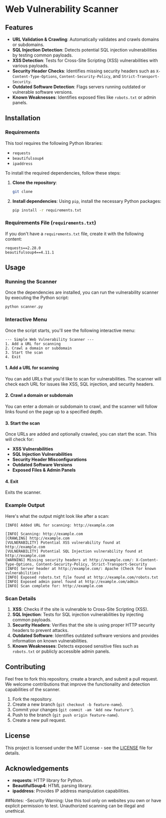 
# Web Vulnerability Scanner



## Features

- **URL Validation & Crawling**: Automatically validates and crawls domains or subdomains.
- **SQL Injection Detection**: Detects potential SQL injection vulnerabilities by testing common payloads.
- **XSS Detection**: Tests for Cross-Site Scripting (XSS) vulnerabilities with various payloads.
- **Security Header Checks**: Identifies missing security headers such as `X-Content-Type-Options`, `Content-Security-Policy`, and `Strict-Transport-Security`.
- **Outdated Software Detection**: Flags servers running outdated or vulnerable software versions.
- **Known Weaknesses**: Identifies exposed files like `robots.txt` or admin panels.
  
## Installation

### Requirements

This tool requires the following Python libraries:
- `requests`
- `beautifulsoup4`
- `ipaddress`

To install the required dependencies, follow these steps:

1. **Clone the repository**:
    ```bash
    git clone 
    ```

2. **Install dependencies**:
    Using `pip`, install the necessary Python packages:
    ```bash
    pip install -r requirements.txt
    ```

### Requirements File (`requirements.txt`)

If you don't have a `requirements.txt` file, create it with the following content:

```
requests==2.28.0
beautifulsoup4==4.11.1
```

## Usage

### Running the Scanner

Once the dependencies are installed, you can run the vulnerability scanner by executing the Python script:

```bash
python scanner.py
```

### Interactive Menu

Once the script starts, you'll see the following interactive menu:

```
--- Simple Web Vulnerability Scanner ---
1. Add a URL for scanning
2. Crawl a domain or subdomain
3. Start the scan
4. Exit
```

#### 1. **Add a URL for scanning**

You can add URLs that you'd like to scan for vulnerabilities. The scanner will check each URL for issues like XSS, SQL injection, and security headers.

#### 2. **Crawl a domain or subdomain**

You can enter a domain or subdomain to crawl, and the scanner will follow links found on the page up to a specified depth.

#### 3. **Start the scan**

Once URLs are added and optionally crawled, you can start the scan. This will check for:
- **XSS Vulnerabilities**
- **SQL Injection Vulnerabilities**
- **Security Header Misconfigurations**
- **Outdated Software Versions**
- **Exposed Files & Admin Panels**

#### 4. **Exit**

Exits the scanner.

### Example Output

Here's what the output might look like after a scan:

```plaintext
[INFO] Added URL for scanning: http://example.com

[INFO] Scanning: http://example.com
[CRAWLING] http://example.com
[VULNERABILITY] Potential XSS vulnerability found at http://example.com
[VULNERABILITY] Potential SQL Injection vulnerability found at http://example.com
[WARNING] Missing security headers at http://example.com/: X-Content-Type-Options, Content-Security-Policy, Strict-Transport-Security
[INFO] Server header at http://example.com/: Apache (Check for known vulnerabilities)
[INFO] Exposed robots.txt file found at http://example.com/robots.txt
[INFO] Exposed admin panel found at http://example.com/admin
[INFO] Scan complete for: http://example.com
```

### Scan Details

1. **XSS**: Checks if the site is vulnerable to Cross-Site Scripting (XSS).
2. **SQL Injection**: Tests for SQL injection vulnerabilities by injecting common payloads.
3. **Security Headers**: Verifies that the site is using proper HTTP security headers to prevent attacks.
4. **Outdated Software**: Identifies outdated software versions and provides information on known vulnerabilities.
5. **Known Weaknesses**: Detects exposed sensitive files such as `robots.txt` or publicly accessible admin panels.

## Contributing

Feel free to fork this repository, create a branch, and submit a pull request. We welcome contributions that improve the functionality and detection capabilities of the scanner.

1. Fork the repository.
2. Create a new branch (`git checkout -b feature-name`).
3. Commit your changes (`git commit -am 'Add new feature'`).
4. Push to the branch (`git push origin feature-name`).
5. Create a new pull request.

## License

This project is licensed under the MIT License - see the [LICENSE](LICENSE) file for details.

## Acknowledgements

- **requests**: HTTP library for Python.
- **BeautifulSoup4**: HTML parsing library.
- **ipaddress**: Provides IP address manipulation capabilities.

##Notes:
   -Security Warning: Use this tool only on websites you own or have explicit permission to test. Unauthorized scanning can be illegal and unethical.
